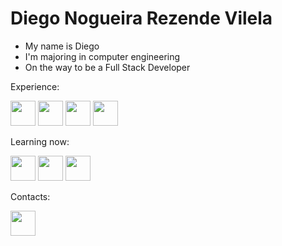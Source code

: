 <h1>Diego Nogueira Rezende Vilela</h1>
<ul>
<li>My name is Diego</li>
<li>I'm majoring in computer engineering</li>
<li> On the way to be a Full Stack Developer</li>    
</ul>
<section>
<p>Experience:<p/>
<img src="https://cdn.jsdelivr.net/gh/devicons/devicon/icons/arduino/arduino-plain-wordmark.svg" width="40" height="40"/>
<img src="https://cdn.jsdelivr.net/gh/devicons/devicon/icons/firebase/firebase-plain-wordmark.svg" width="40" height="40"/>   
<img src="https://cdn.jsdelivr.net/gh/devicons/devicon/icons/c/c-line.svg" width="40" height="40"/>   
<img src="https://cdn.jsdelivr.net/gh/devicons/devicon/icons/cplusplus/cplusplus-line.svg" width="40" height="40"/>
</section>
<section>
 <p>Learning now:</p>
 <div>
 <img src="https://cdn.jsdelivr.net/gh/devicons/devicon/icons/html5/html5-original.svg" width="40" height="40"/> 
 <img src="https://cdn.jsdelivr.net/gh/devicons/devicon/icons/css3/css3-original.svg" width="40" height="40" />
<img src="https://cdn.jsdelivr.net/gh/devicons/devicon/icons/javascript/javascript-original.svg" width="40" height="40" />
 <div>
 </section> 
 <section>
 <p>Contacts:</p>
 <a href="https://www.linkedin.com/in/diego-vilela-85083b228/">
         <img src="https://cdn.jsdelivr.net/gh/devicons/devicon/icons/linkedin/linkedin-plain.svg"
         width="40" height="40">
 </section>
          
